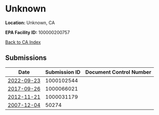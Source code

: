 # Unknown

**Location:** Unknown, CA

**EPA Facility ID:** 100000200757

[Back to CA Index](../../index.md)

## Submissions

| Date | Submission ID | Document Control Number |
|------|--------------|-------------------------|
| [2022-09-23](submissions/1000102544.md) | 1000102544 |  |
| [2017-09-26](submissions/1000066021.md) | 1000066021 |  |
| [2012-11-21](submissions/1000031179.md) | 1000031179 |  |
| [2007-12-04](submissions/50274.md) | 50274 |  |
